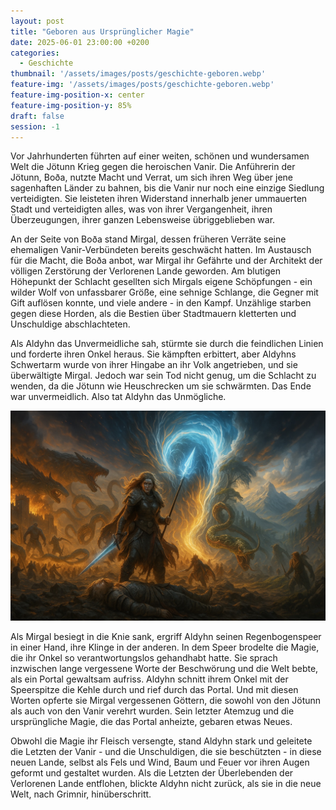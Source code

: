 ```yaml
---
layout: post
title: "Geboren aus Ursprünglicher Magie"
date: 2025-06-01 23:00:00 +0200
categories:
  - Geschichte
thumbnail: '/assets/images/posts/geschichte-geboren.webp'
feature-img: '/assets/images/posts/geschichte-geboren.webp'
feature-img-position-x: center
feature-img-position-y: 85%
draft: false
session: -1
---
```


Vor Jahrhunderten führten auf einer weiten, schönen und wundersamen Welt die
Jötunn Krieg gegen die heroischen Vanir. Die Anführerin der Jötunn, Boða, nutzte
Macht und Verrat, um sich ihren Weg über jene sagenhaften Länder zu bahnen, bis
die Vanir nur noch eine einzige Siedlung verteidigten. Sie leisteten ihren
Widerstand innerhalb jener ummauerten Stadt und verteidigten alles, was von
ihrer Vergangenheit, ihren Überzeugungen, ihrer ganzen Lebensweise
übriggeblieben war.

An der Seite von Boða stand Mirgal, dessen früheren Verräte seine ehemaligen
Vanir-Verbündeten bereits geschwächt hatten. Im Austausch für die Macht, die
Boða anbot, war Mirgal ihr Gefährte und der Architekt der völligen Zerstörung
der Verlorenen Lande geworden. Am blutigen Höhepunkt der Schlacht gesellten sich
Mirgals eigene Schöpfungen - ein wilder Wolf von unfassbarer Größe, eine sehnige
Schlange, die Gegner mit Gift auflösen konnte, und viele andere - in den Kampf.
Unzählige starben gegen diese Horden, als die Bestien über Stadtmauern kletterten
und Unschuldige abschlachteten.

Als Aldyhn das Unvermeidliche sah, stürmte sie durch die feindlichen Linien und
forderte ihren Onkel heraus. Sie kämpften erbittert, aber Aldyhns Schwertarm
wurde von ihrer Hingabe an ihr Volk angetrieben, und sie überwältigte Mirgal.
Jedoch war sein Tod nicht genug, um die Schlacht zu wenden, da die Jötunn wie
Heuschrecken um sie schwärmten. Das Ende war unvermeidlich. Also tat Aldyhn das
Unmögliche.

![Aldyhn und Mirgal am Ende der Verlorenen Lande](/assets/images/posts/geschichte-geboren.webp)

Als Mirgal besiegt in die Knie sank, ergriff Aldyhn seinen Regenbogenspeer in
einer Hand, ihre Klinge in der anderen. In dem Speer brodelte die Magie, die ihr
Onkel so verantwortungslos gehandhabt hatte. Sie sprach inzwischen lange
vergessene Worte der Beschwörung und die Welt bebte, als ein Portal gewaltsam
aufriss. Aldyhn schnitt ihrem Onkel mit der Speerspitze die Kehle durch und rief
durch das Portal. Und mit diesen Worten opferte sie Mirgal vergessenen Göttern,
die sowohl von den Jötunn als auch von den Vanir verehrt wurden. Sein letzter
Atemzug und die ursprüngliche Magie, die das Portal anheizte, gebaren etwas
Neues.

Obwohl die Magie ihr Fleisch versengte, stand Aldyhn stark und geleitete die
Letzten der Vanir - und die Unschuldigen, die sie beschützten - in diese neuen
Lande, selbst als Fels und Wind, Baum und Feuer vor ihren Augen geformt und
gestaltet wurden. Als die Letzten der Überlebenden der Verlorenen Lande
entflohen, blickte Aldyhn nicht zurück, als sie in die neue Welt, nach Grimnir,
hinüberschritt.
